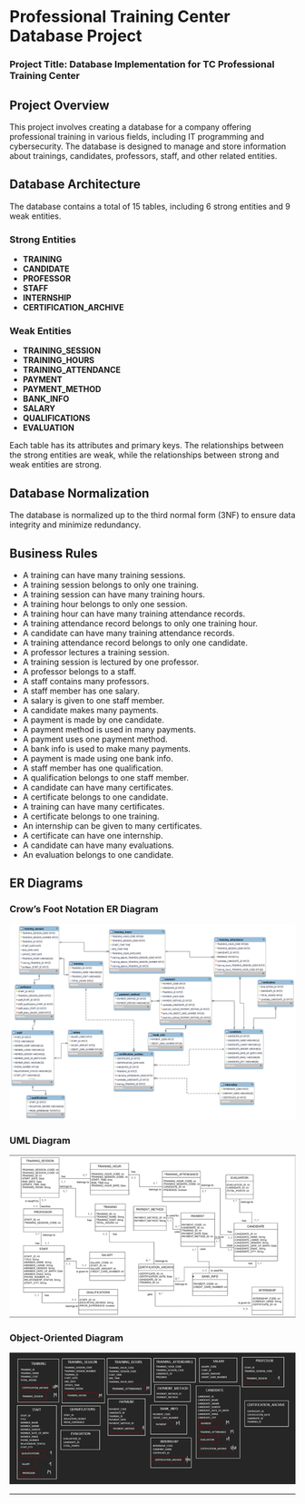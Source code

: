 # Professional Training Center Database Project

### Project Title: Database Implementation for TC Professional Training Center

## Project Overview

This project involves creating a database for a company offering professional training in various fields, including IT programming and cybersecurity. The database is designed to manage and store information about trainings, candidates, professors, staff, and other related entities.

## Database Architecture

The database contains a total of 15 tables, including 6 strong entities and 9 weak entities.

### Strong Entities
- **TRAINING**
- **CANDIDATE**
- **PROFESSOR**
- **STAFF**
- **INTERNSHIP**
- **CERTIFICATION_ARCHIVE**

### Weak Entities
- **TRAINING_SESSION**
- **TRAINING_HOURS**
- **TRAINING_ATTENDANCE**
- **PAYMENT**
- **PAYMENT_METHOD**
- **BANK_INFO**
- **SALARY**
- **QUALIFICATIONS**
- **EVALUATION**

Each table has its attributes and primary keys. The relationships between the strong entities are weak, while the relationships between strong and weak entities are strong.

## Database Normalization

The database is normalized up to the third normal form (3NF) to ensure data integrity and minimize redundancy.

## Business Rules

- A training can have many training sessions.
- A training session belongs to only one training.
- A training session can have many training hours.
- A training hour belongs to only one session.
- A training hour can have many training attendance records.
- A training attendance record belongs to only one training hour.
- A candidate can have many training attendance records.
- A training attendance record belongs to only one candidate.
- A professor lectures a training session.
- A training session is lectured by one professor.
- A professor belongs to a staff.
- A staff contains many professors.
- A staff member has one salary.
- A salary is given to one staff member.
- A candidate makes many payments.
- A payment is made by one candidate.
- A payment method is used in many payments.
- A payment uses one payment method.
- A bank info is used to make many payments.
- A payment is made using one bank info.
- A staff member has one qualification.
- A qualification belongs to one staff member.
- A candidate can have many certificates.
- A certificate belongs to one candidate.
- A training can have many certificates.
- A certificate belongs to one training.
- An internship can be given to many certificates.
- A certificate can have one internship.
- A candidate can have many evaluations.
- An evaluation belongs to one candidate.

## ER Diagrams

### Crow’s Foot Notation ER Diagram
![Crow's Foot ER Diagram](./diagrams/crows_foot_diagram.png)

### UML Diagram
![UML Diagram](./diagrams/uml_diagram.png)

### Object-Oriented Diagram
![OO Diagram](./diagrams/oo_diagram.png)

---

